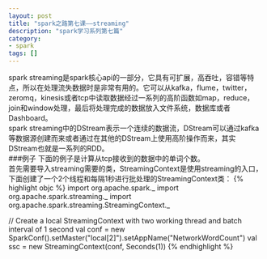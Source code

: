 ```yaml
---
layout: post
title: "spark之路第七课——streaming"
description: "spark学习系列第七篇"
category: 
- spark
tags: []
---
```


spark streaming是spark核心api的一部分，它具有可扩展，高吞吐，容错等特点，所以在处理流失数据时是非常有用的。它可以从kafka，flume，twitter，zeromq，kinesis或者tcp中读取数据经过一系列的高阶函数如map，reduce，join和window处理，最后将处理完成的数据放入文件系统，数据库或者Dashboard。</br>
spark streaming中的DStream表示一个连续的数据流，DStream可以通过kafka等数据源创建而来或者通过在其他的DStream上使用高阶操作而来，其实DStream也就是一系列的RDD。</br>
###例子
下面的例子是计算从tcp接收到的数据中的单词个数。</br>
首先需要导入streaming需要的类，StreamingContext是使用streaming的入口，下面创建了一个2个线程和每隔1秒进行批处理的StreamingContext类：
{% highlight objc %}
import org.apache.spark.\_
import org.apache.spark.streaming.\_
import org.apache.spark.streaming.StreamingContext.\_

// Create a local StreamingContext with two working thread and batch interval of 1 second
val conf = new SparkConf().setMaster("local[2]").setAppName("NetworkWordCount")
val ssc = new StreamingContext(conf, Seconds(1))
{% endhighlight %}

